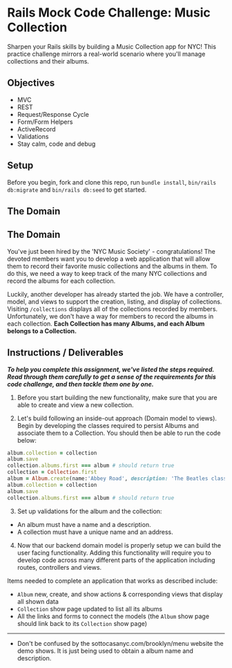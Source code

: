 
# Rails Mock Code Challenge: Music Collection

Sharpen your Rails skills by building a Music Collection app for NYC! This practice challenge mirrors a real-world scenario where you'll manage collections and their albums.

## Objectives

+ MVC
+ REST
+ Request/Response Cycle
+ Form/Form Helpers
+ ActiveRecord
+ Validations
+ Stay calm, code and debug

## Setup

Before you begin, fork and clone this repo, run `bundle install`, `bin/rails db:migrate` and `bin/rails db:seed` to get started.

## The Domain

## The Domain

You've just been hired by the 'NYC Music Society' - congratulations! The devoted members want you to develop a web application that will allow them to record their favorite music collections and the albums in them. To do this, we need a way to keep track of the many NYC collections and record the albums for each collection.

Luckily, another developer has already started the job. We have a controller, model, and views to support the creation, listing, and display of collections. Visiting `/collections` displays all of the collections recorded by members. Unfortunately, we don't have a way for members to record the albums in each collection. **Each Collection has many Albums, and each Album belongs to a Collection.**

## Instructions / Deliverables

***To help you complete this assignment, we've listed the steps required. Read through them carefully to get a sense of the requirements for this code challenge, and then tackle them one by one.***

1. Before you start building the new functionality, make sure that you are able to create and view a new collection.

2. Let's build following an inside-out approach (Domain model to views). Begin by developing the classes required to persist Albums and associate them to a Collection. You should then be able to run the code below:

```Ruby
album.collection = collection
album.save
collection.albums.first === album # should return true
collection = Collection.first
album = Album.create(name:'Abbey Road', description: 'The Beatles classic album released in 1969')
album.collection = collection
album.save
collection.albums.first === album # should return true
```

3. Set up validations for the album and the collection:

+ An album must have a name and a description.
+ A collection must have a unique name and an address.

4. Now that our backend domain model is properly setup we can build the user facing functionality. Adding this functionality will require you to develop code across many different parts of the application including routes, controllers and views.

Items needed to complete an application that works as described include:

+ `Album` new, create, and show actions & corresponding views that display all shown data
+ `Collection` show page updated to list all its albums
+ All the links and forms to connect the models (the `Album` show page should link back to its `Collection` show page)

---

+ Don't be confused by the sottocasanyc.com/brooklyn/menu website the demo shows. It is just being used to obtain a album name and description.
